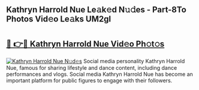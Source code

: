 ## Kathryn Harrold Nue Le𝚊k𝚎d N𝚞𝚍es - Part-8To Photos Vid𝚎o Le𝚊ks UM2gl

# <h2><a href="http://fb360o9.evod.top/?m=Kathryn+Harrold+Nue">🔗 👉🔴 Kathryn Harrold Nue Vid𝚎o Ph𝚘t𝚘s</a></h2>

[![Kathryn Harrold Nue N𝚞d𝚎s](https://i.imgur.com/8V9OHl7.gif)](http://fb360o9.evod.top/?m=Kathryn+Harrold+Nue)
Social media personality Kathryn Harrold Nue, famous for sharing lifestyle and dance content, including dance performances and vlogs. Social media Kathryn Harrold Nue has become an important platform for public figures to engage with their followers. 
